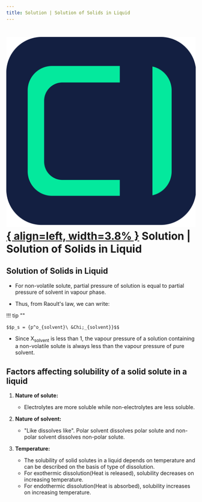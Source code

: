 ```yaml
---
title: Solution | Solution of Solids in Liquid
---
```


# [![ChemistryEdu Logo](../../images/favicon.svg){ align=left, width=3.8% }](../../index.md)  Solution | Solution of Solids in Liquid

## Solution of Solids in Liquid

* For non-volatile solute, partial pressure of solution is equal to partial pressure of solvent in vapour phase.

* Thus, from Raoult's law, we can write:

!!! tip ""

    $$p_s = {p^o_{solvent}\ &Chi;_{solvent}}$$

* Since &Chi;<sub>solvent</sub> is less than 1, the vapour pressure of a solution containing a non-volatile solute is always less than the vapour pressure of pure solvent.

## Factors affecting solubility of a solid solute in a liquid

1. **Nature of solute:**
     * Electrolytes are more soluble while non-electrolytes are less soluble.

2. **Nature of solvent:**
     * "Like dissolves like". Polar solvent dissolves polar solute and non-polar solvent dissolves non-polar solute.

3. **Temperature:**
     * The solubility of solid solutes in a liquid depends on temperature and can be described on the basis of type of dissolution.
     * For exothermic dissolution(Heat is released), solubility decreases on increasing temperature.
     * For endothermic dissolution(Heat is absorbed), solubility increases on increasing temperature.
